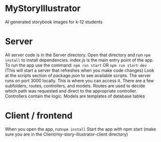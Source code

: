 # MyStoryIllustrator
AI generated storybook images for k-12 students


# Server
All server code is in the Server directory. Open that directory and run `npm install` to install dependencies.
index.js is the main entry point of the app.
To run the app use the command:
`npm run start` OR
`npm run start-dev` (This will start a server that refreshes when you make code changes)
Look at the scripts section of package.json to see available scripts.
The server runs on port 3000 locally. This is where you can access it.
There are a few subfolders, routes, controllers, and models. Routes are used to decide which path was requested and direct to the appropriate controller. Controllers contain the logic. Models are templates of database tables


# Client / frontend
When you open the app, run`npm install`
Start the app with npm start (make sure you are in the Client/my-story-illustrator-client directory)